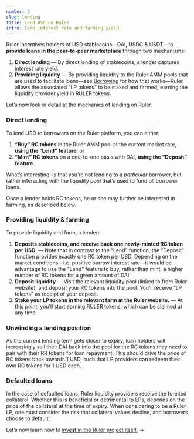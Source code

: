 ```yaml
---
number: 3
slug: lending
title: Lend USD on Ruler
intro: Earn interest rate and farming yield
---
```


Ruler incentives holders of USD stablecoins—DAI, USDC & USDT—to **provide loans in the peer-to-peer marketplace** through two mechanisms:

1. **Direct lending** — By direct lending of stablecoins, a lender captures interest rate yield.
2. **Providing liquidity** — By providing liquidity to the Ruler AMM pools that are used to facilitate loans—see [Borrowing](/borrow) for how that works—Ruler allows the associated “LP tokens” to be staked and farmed, earning the liquidity provider yield in RULER tokens.

Let’s now look in detail at the mechanics of lending on Ruler.

### Direct lending

To lend USD to borrowers on the Ruler platform, you can either:

1. **“Buy” RC tokens** in the Ruler AMM pool at the current market rate, **using the “Lend” feature**, or
2. **“Mint” RC tokens** on a one-to-one basis with DAI, **using the “Deposit” feature**.

What’s interesting, is that you’re not lending to a _particular_ borrower, but rather interacting with the liquidity pool that’s used to fund _all_ borrower loans.

Once a lender holds RC tokens, he or she may further be interested in farming, as described below.

### Providing liquidity & farming

To provide liquidity and farm, a lender:

1. **Deposits stablecoins, and receive back one newly-minted RC token per USD.** — Note that in contrast to the “Lend” function, the “Deposit” function provides exactly one RC token per USD. Depending on the market conditions—i.e. positive borrow interest rate—it would be advantage to use the “Lend” feature to buy, rather than mint, a higher number of RC tokens for a given amount of DAI.
2. **Deposit liquidity** — Visit the relevant liquidity pool (linked to from Ruler website), and deposit your RC tokens into the pool. You’ll receive “LP tokens” as receipt of your deposit.
3. **Stake your LP tokens in the relevant farm at the Ruler website.** — At this point, you’ll start earning RULER tokens, which can be claimed at any time.

### Unwinding a lending position

As the current lending term gets closer to expiry, loan holders will increasingly sell their DAI back into the pool for the RC tokens they need to pair with their RR tokens for loan repayment. This should drive the price of RC tokens back towards 1 USD, such that LP providers can redeem their own RC tokens for 1 USD each.

### Defaulted loans

In the case of defaulted loans, Ruler liquidity providers receive the foreited collateral. Whether this is beneficial or detrimental to LPs, depends on the price of the collateral at the time of expiry. When considering to be a Ruler LP, one must consider the risk that collateral values decline, and borrowers choose to default.

Let’s now learn how to [invest in the Ruler project itself.](/invest/) →
